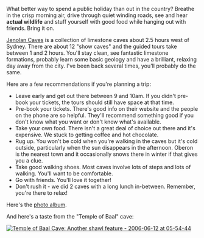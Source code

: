 <!--
.. title: Jenolan Caves - Limestone and Country Air
.. slug: 20060728jenolan-caves-limestone-and-country-air
.. date: 2006/07/28 07:48:31
.. spellcheck_exceptions: Jenolan,pre,Pre
.. tags: Photography, Travel
.. link: 
.. description: 
-->


What better way to spend a public holiday than out in the country? Breathe in the crisp morning air, drive through quiet winding roads, see and hear **actual wildlife** and stuff yourself with good food while hanging out with friends. Bring it on.

[Jenolan Caves](http://www.jenolancaves.org.au/) is a collection of limestone caves about 2.5 hours west of Sydney. There are about 12 "show caves" and the guided tours take between 1 and 2 hours. You'll stay clean, see fantastic limestone formations, probably learn some basic geology and have a brilliant, relaxing day away from the city. I've been back several times, you'll probably do the same.

Here are a few recommendations if you're planning a trip:

-   Leave early and get out there between 9 and 10am. If you didn't pre-book your tickets, the tours should still have space at that time.
-   Pre-book your tickets. There's good info on their website and the people on the phone are so helpful. They'll recommend something good if you don't know what you want or don't know what's available.
-   Take your own food. There isn't a great deal of choice out there and it's expensive. We stuck to getting coffee and hot chocolate.
-   Rug up. You won't be cold when you're walking in the caves but it's cold outside, particularly when the sun disappears in the afternoon. Oberon is the nearest town and it occasionally snows there in winter if that gives you a clue.
-   Take good walking shoes. Most caves involve lots of steps and lots of walking. You'll want to be comfortable.
-   Go with friends. You'll love it together!
-   Don't rush it - we did 2 caves with a long lunch in-between. Remember, you're there to relax!

Here's the [photo album](http://www.flickr.com/photos/edwin_steele/sets/72157632600929663/).

And here's a taste from the "Temple of Baal" cave:

<!-- image: flickr=8412934156,cloudinary=IMG_1970_gykmv0 -->
<a href="https://www.flickr.com/photos/edwin_steele/8412934156" title="Temple of Baal Cave: Another shawl feature - 2006-06-12 at 05-54-44">
 <img class="ri"
   src="https://res.cloudinary.com/wordspeak/image/upload/f_auto%2Cq_auto%2Cw_375/IMG_1970_gykmv0"
   sizes="(max-width: 50em) 100vw%2C
          (min-width: 50em) 66vw"
   srcset="https://res.cloudinary.com/wordspeak/image/upload/f_auto%2Cq_auto%2Cw_180/IMG_1970_gykmv0 180w%2C
           https://res.cloudinary.com/wordspeak/image/upload/f_auto%2Cq_auto%2Cw_375/IMG_1970_gykmv0 375w%2C
           https://res.cloudinary.com/wordspeak/image/upload/f_auto%2Cq_auto%2Cw_768/IMG_1970_gykmv0 768w%2C
           https://res.cloudinary.com/wordspeak/image/upload/f_auto%2Cq_auto%2Cw_1536/IMG_1970_gykmv0 1536w"
   alt="Temple of Baal Cave: Another shawl feature - 2006-06-12 at 05-54-44">
</a>
